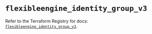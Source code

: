 # `flexibleengine_identity_group_v3`

Refer to the Terraform Registry for docs: [`flexibleengine_identity_group_v3`](https://registry.terraform.io/providers/flexibleenginecloud/flexibleengine/1.46.0/docs/resources/identity_group_v3).
